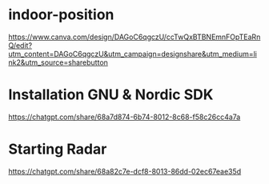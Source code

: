 # indoor-position

https://www.canva.com/design/DAGoC6qgczU/ccTwQxBTBNEmnFOpTEaRnQ/edit?utm_content=DAGoC6qgczU&utm_campaign=designshare&utm_medium=link2&utm_source=sharebutton


# Installation GNU & Nordic SDK
https://chatgpt.com/share/68a7d874-6b74-8012-8c68-f58c26cc4a7a

# Starting Radar
https://chatgpt.com/share/68a82c7e-dcf8-8013-86dd-02ec67eae35d
